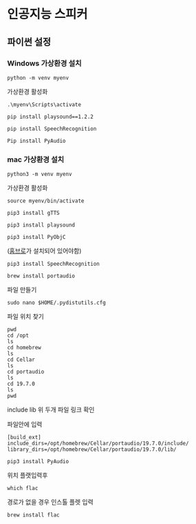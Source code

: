 # 인공지능 스피커

## 파이썬 설정


### Windows 가상환경 설치

```
python -m venv myenv
```

가상환경 활성화
```
.\myenv\Scripts\activate
```

```
pip install playsound==1.2.2
```



```
pip install SpeechRecognition
```
```
Pip install PyAudio
```

### mac 가상환경 설치

```
python3 -m venv myenv
```

가상환경 활성화
```
source myenv/bin/activate
```
```
pip3 install gTTS
```
```
pip3 install playsound
```
```
pip3 install PyObjC
```

([홈브로](https://eunhee-programming.tistory.com/259)가 설치되어 있어야함)

```
pip3 install SpeechRecognition
```
```
brew install portaudio
```
파일 만들기
```
sudo nano $HOME/.pydistutils.cfg
```
파일 위치 찾기
```
pwd
cd /opt
ls
cd homebrew
ls
cd Cellar 
ls
cd portaudio 
ls
cd 19.7.0 
ls
pwd
```
include
lib
위 두개 파일 링크 확인

파일안에 입력
```
[build_ext]
include_dirs=/opt/homebrew/Cellar/portaudio/19.7.0/include/
library_dirs=/opt/homebrew/Cellar/portaudio/19.7.0/lib/
```
```
pip3 install PyAudio
```
위치 플랫입력후
```
which flac
```
경로가 없을 경우 인스톨 플렛 입력 
```
brew install flac
```
